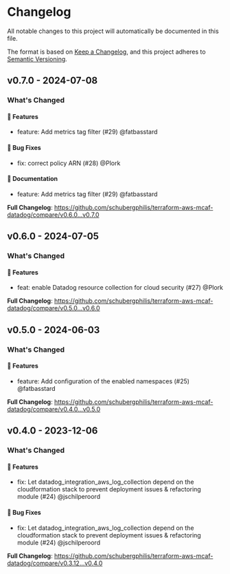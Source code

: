# Changelog

All notable changes to this project will automatically be documented in this file.

The format is based on [Keep a Changelog](https://keepachangelog.com/en/1.0.0/),
and this project adheres to [Semantic Versioning](https://semver.org/spec/v2.0.0.html).

## v0.7.0 - 2024-07-08

### What's Changed

#### 🚀 Features

* feature: Add metrics tag filter (#29) @fatbasstard

#### 🐛 Bug Fixes

* fix: correct policy ARN (#28) @Plork

#### 📖 Documentation

* feature: Add metrics tag filter (#29) @fatbasstard

**Full Changelog**: https://github.com/schubergphilis/terraform-aws-mcaf-datadog/compare/v0.6.0...v0.7.0

## v0.6.0 - 2024-07-05

### What's Changed

#### 🚀 Features

* feat: enable Datadog resource collection for cloud security (#27) @Plork

**Full Changelog**: https://github.com/schubergphilis/terraform-aws-mcaf-datadog/compare/v0.5.0...v0.6.0

## v0.5.0 - 2024-06-03

### What's Changed

#### 🚀 Features

* feature: Add configuration of the enabled namespaces (#25) @fatbasstard

**Full Changelog**: https://github.com/schubergphilis/terraform-aws-mcaf-datadog/compare/v0.4.0...v0.5.0

## v0.4.0 - 2023-12-06

### What's Changed

#### 🚀 Features

* fix: Let datadog_integration_aws_log_collection depend on the cloudformation stack to prevent deployment issues & refactoring module (#24) @jschilperoord

#### 🐛 Bug Fixes

* fix: Let datadog_integration_aws_log_collection depend on the cloudformation stack to prevent deployment issues & refactoring module (#24) @jschilperoord

**Full Changelog**: https://github.com/schubergphilis/terraform-aws-mcaf-datadog/compare/v0.3.12...v0.4.0

